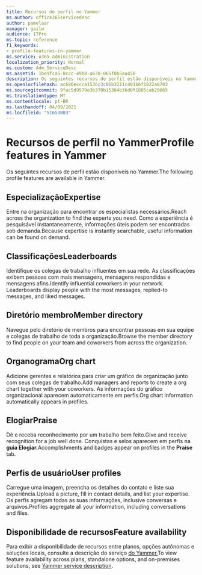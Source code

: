 ```yaml
---
title: Recursos de perfil no Yammer
ms.author: office365servicedesc
author: pamelaar
manager: gailw
audience: ITPro
ms.topic: reference
f1_keywords:
- profile-features-in-yammer
ms.service: o365-administration
localization_priority: Normal
ms.custom: Adm_ServiceDesc
ms.assetid: 1be9fca5-8ccc-49b8-a638-065f0b5aa450
description: Os seguintes recursos de perfil estão disponíveis no Yammer.
ms.openlocfilehash: ac686eccca1536c3c06b3211c401b6f1822a8703
ms.sourcegitcommit: 9fac5d9579e3b370b15384b36d0f1805cab20065
ms.translationtype: MT
ms.contentlocale: pt-BR
ms.lasthandoff: 04/09/2021
ms.locfileid: "51653003"
---
```

# <a name="profile-features-in-yammer"></a><span data-ttu-id="6815b-103">Recursos de perfil no Yammer</span><span class="sxs-lookup"><span data-stu-id="6815b-103">Profile features in Yammer</span></span>

<span data-ttu-id="6815b-104">Os seguintes recursos de perfil estão disponíveis no Yammer.</span><span class="sxs-lookup"><span data-stu-id="6815b-104">The following profile features are available in Yammer.</span></span>
 
## <a name="expertise"></a><span data-ttu-id="6815b-105">Especialização</span><span class="sxs-lookup"><span data-stu-id="6815b-105">Expertise</span></span>

<span data-ttu-id="6815b-106">Entre na organização para encontrar os especialistas necessários.</span><span class="sxs-lookup"><span data-stu-id="6815b-106">Reach across the organization to find the experts you need.</span></span> <span data-ttu-id="6815b-107">Como a experiência é pesquisável instantaneamente, informações úteis podem ser encontradas sob demanda.</span><span class="sxs-lookup"><span data-stu-id="6815b-107">Because expertise is instantly searchable, useful information can be found on demand.</span></span>

## <a name="leaderboards"></a><span data-ttu-id="6815b-108">Classificações</span><span class="sxs-lookup"><span data-stu-id="6815b-108">Leaderboards</span></span>

<span data-ttu-id="6815b-p102">Identifique os colegas de trabalho influentes em sua rede. As classificações exibem pessoas com mais mensagens, mensagens respondidas e mensagens afins.</span><span class="sxs-lookup"><span data-stu-id="6815b-p102">Identify influential coworkers in your network. Leaderboards display people with the most messages, replied-to messages, and liked messages.</span></span>

## <a name="member-directory"></a><span data-ttu-id="6815b-111">Diretório membro</span><span class="sxs-lookup"><span data-stu-id="6815b-111">Member directory</span></span>

<span data-ttu-id="6815b-112">Navegue pelo diretório de membros para encontrar pessoas em sua equipe e colegas de trabalho de toda a organização.</span><span class="sxs-lookup"><span data-stu-id="6815b-112">Browse the member directory to find people on your team and coworkers from across the organization.</span></span>
  
## <a name="org-chart"></a><span data-ttu-id="6815b-113">Organograma</span><span class="sxs-lookup"><span data-stu-id="6815b-113">Org chart</span></span>

<span data-ttu-id="6815b-114">Adicione gerentes e relatórios para criar um gráfico de organização junto com seus colegas de trabalho.</span><span class="sxs-lookup"><span data-stu-id="6815b-114">Add managers and reports to create a org chart together with your coworkers.</span></span> <span data-ttu-id="6815b-115">As informações do gráfico organizacional aparecem automaticamente em perfis.</span><span class="sxs-lookup"><span data-stu-id="6815b-115">Org chart information automatically appears in profiles.</span></span>
  
## <a name="praise"></a><span data-ttu-id="6815b-116">Elogiar</span><span class="sxs-lookup"><span data-stu-id="6815b-116">Praise</span></span>

<span data-ttu-id="6815b-117">Dê e receba reconhecimento por um trabalho bem feito.</span><span class="sxs-lookup"><span data-stu-id="6815b-117">Give and receive recognition for a job well done.</span></span> <span data-ttu-id="6815b-118">Conquistas e selos aparecem em perfis na **guia Elogiar.**</span><span class="sxs-lookup"><span data-stu-id="6815b-118">Accomplishments and badges appear on profiles in the **Praise** tab.</span></span>
 
## <a name="user-profiles"></a><span data-ttu-id="6815b-119">Perfis de usuário</span><span class="sxs-lookup"><span data-stu-id="6815b-119">User profiles</span></span>

<span data-ttu-id="6815b-120">Carregue uma imagem, preencha os detalhes do contato e liste sua experiência.</span><span class="sxs-lookup"><span data-stu-id="6815b-120">Upload a picture, fill in contact details, and list your expertise.</span></span> <span data-ttu-id="6815b-121">Os perfis agregam todas as suas informações, inclusive conversas e arquivos.</span><span class="sxs-lookup"><span data-stu-id="6815b-121">Profiles aggregate all your information, including conversations and files.</span></span>
  
## <a name="feature-availability"></a><span data-ttu-id="6815b-122">Disponibilidade de recursos</span><span class="sxs-lookup"><span data-stu-id="6815b-122">Feature availability</span></span>

<span data-ttu-id="6815b-123">Para exibir a disponibilidade de recursos entre planos, opções autônomas e soluções locais, consulte a descrição do serviço [do Yammer.](yammer-service-description.md)</span><span class="sxs-lookup"><span data-stu-id="6815b-123">To view feature availability across plans, standalone options, and on-premises solutions, see [Yammer service description](yammer-service-description.md).</span></span>
  

